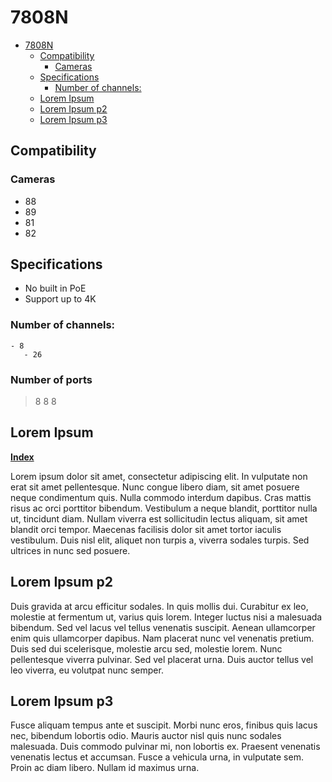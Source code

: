 # 7808N 
- [7808N](#7808n)
  - [Compatibility](#compatibility)
    - [Cameras](#cameras)
  - [Specifications](#specifications)
    - [Number of channels:](#number-of-channels)
  - [Lorem Ipsum](#lorem-ipsum)
  - [Lorem Ipsum p2](#lorem-ipsum-p2)
  - [Lorem Ipsum p3](#lorem-ipsum-p3)


## Compatibility 

### Cameras 

- 88 
- 89 
- 81 
- 82 

## Specifications 

- No built in PoE 
- Support up to 4K 

### Number of channels: 
    - 8   
       - 26

### Number of ports

> 8
> 8
> 8
> 

## Lorem Ipsum 

**[Index](#7808n)** 

Lorem ipsum dolor sit amet, consectetur adipiscing elit. In vulputate non erat sit amet pellentesque. Nunc congue libero diam, sit amet posuere neque condimentum quis. Nulla commodo interdum dapibus. Cras mattis risus ac orci porttitor bibendum. Vestibulum a neque blandit, porttitor nulla ut, tincidunt diam. Nullam viverra est sollicitudin lectus aliquam, sit amet blandit orci tempor. Maecenas facilisis dolor sit amet tortor iaculis vestibulum. Duis nisl elit, aliquet non turpis a, viverra sodales turpis. Sed ultrices in nunc sed posuere. 

## Lorem Ipsum p2 

Duis gravida at arcu efficitur sodales. In quis mollis dui. Curabitur ex leo, molestie at fermentum ut, varius quis lorem. Integer luctus nisi a malesuada bibendum. Sed vel lacus vel tellus venenatis suscipit. Aenean ullamcorper enim quis ullamcorper dapibus. Nam placerat nunc vel venenatis pretium. Duis sed dui scelerisque, molestie arcu sed, molestie lorem. Nunc pellentesque viverra pulvinar. Sed vel placerat urna. Duis auctor tellus vel leo viverra, eu volutpat nunc semper. 

## Lorem Ipsum p3 

Fusce aliquam tempus ante et suscipit. Morbi nunc eros, finibus quis lacus nec, bibendum lobortis odio. Mauris auctor nisl quis nunc sodales malesuada. Duis commodo pulvinar mi, non lobortis ex. Praesent venenatis venenatis lectus et accumsan. Fusce a vehicula urna, in vulputate sem. Proin ac diam libero. Nullam id maximus urna.

